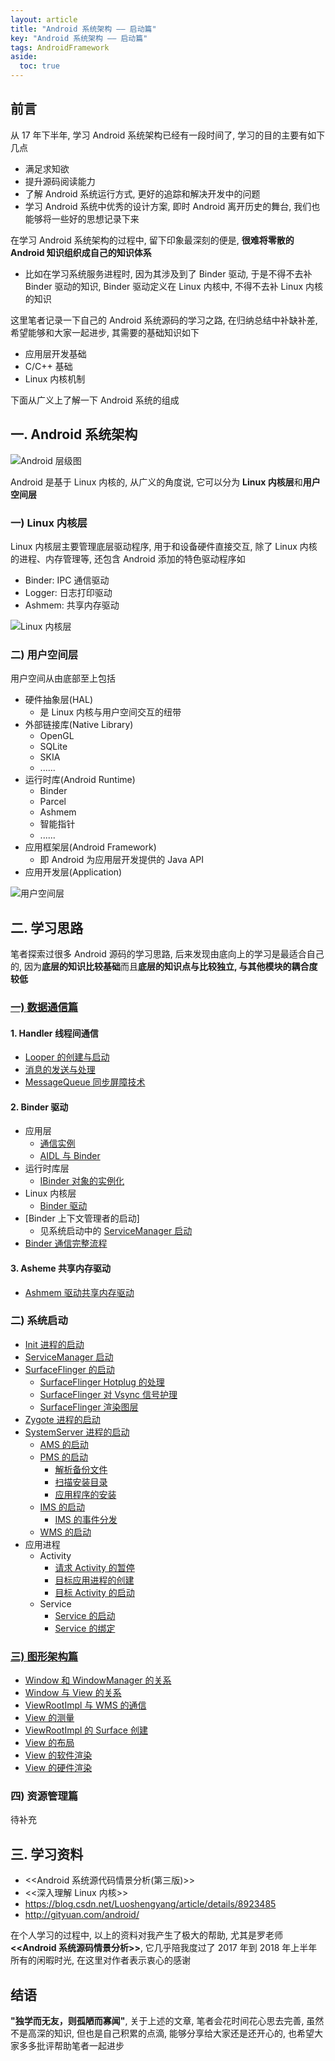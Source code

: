 ```yaml
---
layout: article
title: "Android 系统架构 —— 启动篇"
key: "Android 系统架构 —— 启动篇" 
tags: AndroidFramework
aside:
  toc: true
---
```


## 前言
从 17 年下半年, 学习 Android 系统架构已经有一段时间了, 学习的目的主要有如下几点
- 满足求知欲
- 提升源码阅读能力
- 了解 Android 系统运行方式, 更好的追踪和解决开发中的问题
- 学习 Android 系统中优秀的设计方案, 即时 Android 离开历史的舞台, 我们也能够将一些好的思想记录下来

在学习 Android 系统架构的过程中, 留下印象最深刻的便是, **很难将零散的 Android 知识组织成自己的知识体系**
- 比如在学习系统服务进程时, 因为其涉及到了 Binder 驱动, 于是不得不去补 Binder 驱动的知识, Binder 驱动定义在 Linux 内核中, 不得不去补 Linux 内核的知识

这里笔者记录一下自己的 Android 系统源码的学习之路, 在归纳总结中补缺补差, 希望能够和大家一起进步, 其需要的基础知识如下
- 应用层开发基础
- C/C++ 基础
- Linux 内核机制

<!--more-->

下面从广义上了解一下 Android 系统的组成

## 一. Android 系统架构
![Android 层级图](https://i.loli.net/2019/10/19/BuXSCfDb3hsMd65.png)

Android 是基于 Linux 内核的, 从广义的角度说, 它可以分为 **Linux 内核层**和**用户空间层**

### 一) Linux 内核层
Linux 内核层主要管理底层驱动程序, 用于和设备硬件直接交互, 除了 Linux 内核的进程、内存管理等, 还包含 Android 添加的特色驱动程序如
- Binder: IPC 通信驱动
- Logger: 日志打印驱动
- Ashmem: 共享内存驱动

![Linux 内核层](https://i.loli.net/2019/10/19/9vVfYIx8bu7g5Xo.jpg)

### 二) 用户空间层
用户空间从由底部至上包括
- 硬件抽象层(HAL)
  - 是 Linux 内核与用户空间交互的纽带
- 外部链接库(Native Library)
  - OpenGL
  - SQLite
  - SKIA
  - ......
- 运行时库(Android Runtime)
  - Binder
  - Parcel
  - Ashmem
  - 智能指针
  - ......
- 应用框架层(Android Framework)
  - 即 Android 为应用层开发提供的 Java API
- 应用开发层(Application)

![用户空间层](https://i.loli.net/2019/10/19/bDvXL4MBZwTnzHC.jpg)

## 二. 学习思路
笔者探索过很多 Android 源码的学习思路, 后来发现由底向上的学习是最适合自己的, 因为**底层的知识比较基础**而且**底层的知识点与比较独立, 与其他模块的耦合度较低**

### [一) 数据通信篇](https://sharrychoo.github.io/blog/2018/05/11/android-source-dc-overview.html)
#### 1. Handler 线程间通信
- [Looper 的创建与启动](https://sharrychoo.github.io/blog/2018/05/12/android-source-dc-handler1.html)
- [消息的发送与处理](https://sharrychoo.github.io/blog/2018/05/13/android-source-dc-handler2.html)
- [MessageQueue 同步屏障技术](https://sharrychoo.github.io/blog/2018/05/14/android-source-dc-handler3.html)

#### 2. Binder 驱动
- 应用层
  - [通信实例](https://sharrychoo.github.io/blog/2018/06/01/android-source-dc-binder1.html)
  - [AIDL 与 Binder](https://sharrychoo.github.io/blog/2018/06/05/android-source-dc-binder2.html)
- 运行时库层
  - [IBinder 对象的实例化](https://sharrychoo.github.io/blog/2018/06/07/android-source-dc-binder3.html) 
- Linux 内核层
  - [Binder 驱动](https://sharrychoo.github.io/blog/2018/06/10/android-source-dc-binder4.html)
- [Binder 上下文管理者的启动]
  - 见系统启动中的 [ServiceManager 启动](https://sharrychoo.github.io/blog/2018/06/15/android-source-servicemanager-start.html)
- [Binder 通信完整流程](https://sharrychoo.github.io/blog/2018/06/25/android-source-dc-binder5.html)

#### 3. Asheme 共享内存驱动
- [Ashmem 驱动共享内存驱动](https://sharrychoo.github.io/blog/2018/07/05/android-source-dc-ashmem.html)

### 二) 系统启动
- [Init 进程的启动](https://sharrychoo.github.io/blog/2018/07/30/android-source-init-process-start.html)
- [ServiceManager 启动](https://sharrychoo.github.io/blog/2018/06/15/android-source-servicemanager-start.html)
- [SurfaceFlinger 的启动](https://sharrychoo.github.io/blog/2019/10/11/android-source-surfaceflinger-launch.html)
   - [SurfaceFlinger Hotplug 的处理](https://sharrychoo.github.io/blog/2019/10/15/android-source-surfaceflinger-hotplug.html)
   - [SurfaceFlinger 对 Vsync 信号护理](https://sharrychoo.github.io/blog/2019/10/16/android-source-surfaceflinger-vsync.html)
   - [SurfaceFlinger 渲染图层](https://sharrychoo.github.io/blog/2019/10/17/android-source-surfaceflinger-composer.html)
- [Zygote 进程的启动](https://sharrychoo.github.io/blog/2018/08/03/android-source-zygote-process-start.html)
- [SystemServer 进程的启动](https://sharrychoo.github.io/blog/2018/08/04/android-source-systemserver-process-start.html)
  - [AMS 的启动](https://sharrychoo.github.io/blog/2018/08/05/android-source-ams_start.html)
  - [PMS 的启动](https://sharrychoo.github.io/blog/2019/11/12/android-source-pkms-launch1.html)
    - [解析备份文件](https://sharrychoo.github.io/blog/2019/11/12/android-source-pkms-launch1.html)
    - [扫描安装目录](https://sharrychoo.github.io/blog/2019/11/13/android-source-pkms-launch2.html)
    - [应用程序的安装](https://sharrychoo.github.io/blog/2019/11/14/android-source-pkms-install.html) 
  - [IMS 的启动](https://sharrychoo.github.io/blog/2019/11/19/android-source-ims-launch.html)
    - [IMS 的事件分发](https://sharrychoo.github.io/blog/2019/11/20/android-source-ims-dispatch.html) 
  - [WMS 的启动](https://sharrychoo.github.io/blog/2018/08/06/android-source-wms-start.html)
- 应用进程
  - Activity
    - [请求 Activity 的暂停](https://sharrychoo.github.io/blog/2018/08/07/android-source-activity-launch1.html)
    - [目标应用进程的创建](https://sharrychoo.github.io/blog/2018/08/08/android-source-activity-launch2.html)
    - [目标 Activity 的启动](https://sharrychoo.github.io/blog/2018/08/09/android-source-activity-launch3.html)
  - Service
    - [Service 的启动](https://sharrychoo.github.io/blog/2018/12/01/android-source-service-launch.html)
    - [Service 的绑定](https://sharrychoo.github.io/blog/2018/12/05/android-source-service-bind.html)

### [三) 图形架构篇](https://sharrychoo.github.io/blog/2018/08/10/android-source-graphic-overview.html)
- [Window 和 WindowManager 的关系](https://sharrychoo.github.io/blog/2018/08/11/android-source-graphic-producer1.html)
- [Window 与 View 的关系](https://sharrychoo.github.io/blog/2018/08/12/android-source-graphic-producer2.html)
- [ViewRootImpl 与 WMS 的通信](https://sharrychoo.github.io/blog/2018/08/20/android-source-graphic-producer3.html)
- [View 的测量](https://sharrychoo.github.io/blog/2018/09/01/android-source-graphic-producer4.html)
- [ViewRootImpl 的 Surface 创建](https://sharrychoo.github.io/blog/2018/09/20/android-source-graphic-producer5.html)
- [View 的布局](https://sharrychoo.github.io/blog/2018/09/25/android-source-graphic-producer6.html)
- [View 的软件渲染](https://sharrychoo.github.io/blog/2018/10/10/android-source-graphic-producer7.html)
- [View 的硬件渲染](https://sharrychoo.github.io/blog/2019/08/14/android-source-graphic-producer8.html)

### 四) 资源管理篇
待补充

## 三. 学习资料
- <<Android 系统源代码情景分析(第三版)>>
- <<深入理解 Linux 内核>>
- https://blog.csdn.net/Luoshengyang/article/details/8923485
- http://gityuan.com/android/

在个人学习的过程中, 以上的资料对我产生了极大的帮助, 尤其是罗老师 **<<Android 系统源码情景分析>>**, 它几乎陪我度过了 2017 年到 2018 年上半年所有的闲暇时光, 在这里对作者表示衷心的感谢

## 结语
**"独学而无友，则孤陋而寡闻"**, 关于上述的文章, 笔者会花时间花心思去完善, 虽然不是高深的知识, 但也是自己积累的点滴, 能够分享给大家还是还开心的, 也希望大家多多批评帮助笔者一起进步